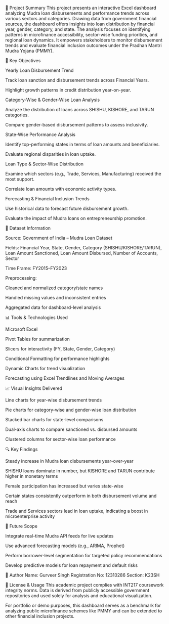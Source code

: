 📘 Project Summary
This project presents an interactive Excel dashboard analyzing Mudra loan disbursements and performance trends across various sectors and categories. Drawing data from government financial sources, the dashboard offers insights into loan distribution by financial year, gender, category, and state. The analysis focuses on identifying patterns in microfinance accessibility, sector-wise funding priorities, and regional loan dynamics. It empowers stakeholders to monitor disbursement trends and evaluate financial inclusion outcomes under the Pradhan Mantri Mudra Yojana (PMMY).

🎯 Key Objectives

Yearly Loan Disbursement Trend

Track loan sanction and disbursement trends across Financial Years.

Highlight growth patterns in credit distribution year-on-year.

Category-Wise & Gender-Wise Loan Analysis

Analyze the distribution of loans across SHISHU, KISHORE, and TARUN categories.

Compare gender-based disbursement patterns to assess inclusivity.

State-Wise Performance Analysis

Identify top-performing states in terms of loan amounts and beneficiaries.

Evaluate regional disparities in loan uptake.

Loan Type & Sector-Wise Distribution

Examine which sectors (e.g., Trade, Services, Manufacturing) received the most support.

Correlate loan amounts with economic activity types.

Forecasting & Financial Inclusion Trends

Use historical data to forecast future disbursement growth.

Evaluate the impact of Mudra loans on entrepreneurship promotion.

🧠 Dataset Information

Source: Government of India – Mudra Loan Dataset

Fields: Financial Year, State, Gender, Category (SHISHU/KISHORE/TARUN), Loan Amount Sanctioned, Loan Amount Disbursed, Number of Accounts, Sector

Time Frame: FY2015–FY2023

Preprocessing:

Cleaned and normalized category/state names

Handled missing values and inconsistent entries

Aggregated data for dashboard-level analysis

📊 Tools & Technologies Used

Microsoft Excel

Pivot Tables for summarization

Slicers for interactivity (FY, State, Gender, Category)

Conditional Formatting for performance highlights

Dynamic Charts for trend visualization

Forecasting using Excel Trendlines and Moving Averages

📈 Visual Insights Delivered

Line charts for year-wise disbursement trends

Pie charts for category-wise and gender-wise loan distribution

Stacked bar charts for state-level comparisons

Dual-axis charts to compare sanctioned vs. disbursed amounts

Clustered columns for sector-wise loan performance

🔍 Key Findings

Steady increase in Mudra loan disbursements year-over-year

SHISHU loans dominate in number, but KISHORE and TARUN contribute higher in monetary terms

Female participation has increased but varies state-wise

Certain states consistently outperform in both disbursement volume and reach

Trade and Services sectors lead in loan uptake, indicating a boost in microenterprise activity

🧭 Future Scope

Integrate real-time Mudra API feeds for live updates

Use advanced forecasting models (e.g., ARIMA, Prophet)

Perform borrower-level segmentation for targeted policy recommendations

Develop predictive models for loan repayment and default risks

👤 Author
Name: Gurveer Singh
Registration No: 12310286
Section: K23SH

📎 License & Usage
This academic project complies with INT217 coursework integrity norms. Data is derived from publicly accessible government repositories and used solely for analysis and educational visualization.

For portfolio or demo purposes, this dashboard serves as a benchmark for analyzing public microfinance schemes like PMMY and can be extended to other financial inclusion projects.

